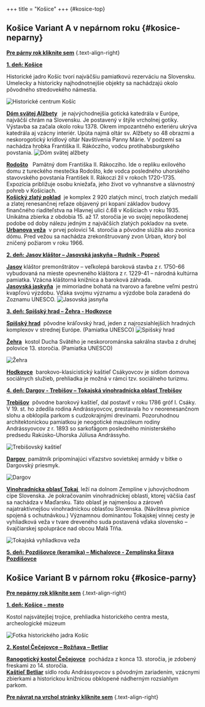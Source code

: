 +++
title = "Košice"
+++ 
{#kosice-top}
## Košice Variant A v nepárnom roku {#kosice-neparny}


**<ins>[Pre párny rok kliknite sem](#kosice-parny)</ins>** 
{.text-align-right}


**<ins>1. deň:  Košice</ins>**

Historické jadro Košíc tvorí najväčšiu pamiatkovú rezerváciu na Slovensku. Umelecky a historicky najhodnotnejšie objekty sa nachádzajú okolo pôvodného stredovekého námestia.


![Historické centrum Košíc](kosice-centrum.jpg)


**<ins>Dóm svätej Alžbety</ins>**
 &nbsp;&nbsp;je najvýchodnejšia gotická katedrála v Európe, najväčší chrám na Slovensku. Je postavený v štýle vrcholnej gotiky.  Výstavba sa začala okolo roku 1378. Okrem impozantného exteriéru ukrýva katedrála aj vzácny interiér. Upúta najmä oltár sv. Alžbety so 48 obrazmi a neskorogotický krídlový oltár Navštívenia Panny Márie. V podzemí sa  nachádza hrobka Františka II. Rákócziho, vodcu protihabsburgského povstania. 
 ![Dóm svätej alžbety](dom-sv-alzbety-2.jpg) 

**<ins>Rodošto</ins>**
&nbsp;&nbsp;Pamätný dom Františka II. Rákocziho. Ide o repliku exilového domu z tureckého mestečka Rodošto, kde vodca posledného uhorského stavovského povstania František II. Rákoczi žil v rokoch 1720-1735. Expozícia približuje osobu kniežaťa, jeho život vo vyhnanstve a slávnostný pohreb v Košiciach.  
**<ins>Košický zlatý poklad</ins>**
&nbsp;je komplex 2 920 zlatých mincí, troch zlatých medailí  a zlatej renesančnej reťaze objavený pri kopaní základov budovy finančného riaditeľstva na Hlavnej ulici č.68 v Košiciach v roku 1935. Unikátna zbierka  z obdobia 15. až 17. storočia je vo svojej nepoškodenej podobe od doby nálezu jedným z najväčších zlatých pokladov na svete.  
**<ins>Urbanova veža</ins>**
&nbsp;v prvej polovici 14. storočia a pôvodne slúžila ako zvonica dómu. Pred vežou sa nachádza zrekonštruovaný zvon Urban, ktorý bol zničený požiarom v roku 1966.

**<ins>2.	deň: Jasov kláštor – Jasovská  jaskyňa – Rudník - Poproč</ins>**

**<ins>Jasov</ins>**
kláštor premonštrátov – veľkolepá baroková stavba z r. 1750-66 vybudovaná na mieste opevneného kláštora z r. 1229-41 – národná kultúrna pamiatka. Vzácna kláštorná knižnica a baroková záhrada.  
**<ins>Jasovská jaskyňa</ins>**
&nbsp;je mimoriadne bohatá na tvarovo a farebne veľmi pestrú kvapľovú výzdobu. Vďaka svojmu významu a  výzdobe bola zaradená do Zoznamu UNESCO.
![Jasovská jasnyňa ](jasovska-jaskyna.jpg)

**<ins>3. deň:  Spišský hrad – Žehra - Hodkovce</ins>**

**<ins>Spišský hrad</ins>**
&nbsp;pôvodne kráľovský hrad, jeden z najrozsiahlejších hradných komplexov v strednej Európe. (Pamiatka UNESCO)
![Spišský hrad ](spissky-hrad-2.webp)

**<ins>Žehra</ins>**
&nbsp;kostol Ducha Svätého je neskororománska sakrálna stavba z druhej polovice 13. storočia. (Pamiatka  UNESCO)

![Žehra ](zehra.jpg)

**<ins>Hodkovce</ins>**
&nbsp;barokovo-klasicistický kaštieľ Csákyovcov  je sídlom domova sociálnych služieb, prehliadka je možná v rámci tzv. sociálneho turizmu.

**<ins>4. deň:  Dargov - Trebišov – Tokajská vinohradnícka oblasť
Trebišov</ins>**

**<ins>Trebišov</ins>**
&nbsp;pôvodne barokový kaštieľ, dal postaviť v roku 1786 gróf I. Csáky.     V 19. st. ho zdedila rodina Andrássyovcov, prestavala ho v neorenesančnom slohu a obklopila parkom s cudzokrajnými drevinami. Pozoruhodnou architektonickou pamiatkou je neogotické mauzóleum rodiny Andrássyovcov z r. 1893 so sarkofágom posledného ministerského predsedu Rakúsko-Uhorska Júliusa Andrássyho.

![Trebišovský  kaštieľ ](trebisov-kastiel.jpg)

**<ins>Dargov </ins>**
&nbsp;pamätník pripomínajúci víťazstvo sovietskej armády v  bitke 
o Dargovský priesmyk.

![Dargov ](dargov.jpg)

**<ins>Vinohradnícka oblasť Tokaj  </ins>**
&nbsp;leží na dolnom Zemplíne v juhovýchodnom cípe Slovenska. Je pokračovaním vinohradníckej oblasti, ktorej väčšia časť sa nachádza v Maďarsku. Táto oblasť je najmenšou a zároveň najatraktívnejšou vinohradníckou oblasťou Slovenska. (Návšteva pivnice spojená s ochutnávkou.) Významnou dominantou Tokajskej vínnej cesty  je vyhliadková veža v tvare dreveného suda postavená vďaka slovensko – švajčiarskej spolupráce nad obcou Malá Tŕňa.  

![Tokajská vyhliadkova veža ](tokaj.jpg)   

**<ins>5. deň:  Pozdišovce (keramika) – Michalovce  - Zemplínska  Šírava     
Pozdišovce</ins>**

















## Košice Variant B v párnom roku {#kosice-parny}


**<ins>[Pre nepárny rok kliknite sem](#kosice-neparny)</ins>** 
{.text-align-right}

**<ins>1. deň:  Košice - mesto</ins>**

Kostol najsvätejšej trojice, prehliadka historického centra mesta,  archeologické múzeum


![Fotka historického jadra Košíc](prvy-obrazok.jpg)

**<ins>2.	Kostol Čečejovce – Rožňava – Betliar</ins>**

**<ins>Ranogotický kostol Čečejovce</ins>**
&nbsp;pochádza z konca 13. storočia, je zdobený freskami zo 14. storočia.  
**<ins>Kaštieľ Betliar</ins>**
sídlo rodu Andrássyovcov s pôvodným zariadením, vzácnymi zbierkami a historickou knižnicou obklopené nádherným rozsiahlym parkom.




**<ins>[Pre návrat na vrchol stránky kliknite sem](#kosice-parny)</ins>** 
{.text-align-right}

